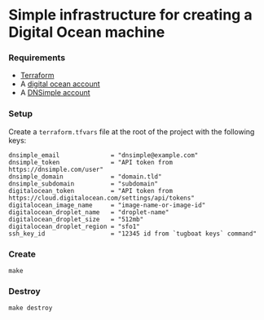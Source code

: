# Simple infrastructure for creating a Digital Ocean machine

### Requirements

- [Terraform](https://www.terraform.io/downloads.html)
- A [digital ocean account](https://m.do.co/c/154d3aaf9ff8)
- A [DNSimple account](https://dnsimple.com/r/f52a00d5100b1b)

### Setup

Create a `terraform.tfvars` file at the root of the project with the following keys:

```
dnsimple_email              = "dnsimple@example.com"
dnsimple_token              = "API token from https://dnsimple.com/user"
dnsimple_domain             = "domain.tld"
dnsimple_subdomain          = "subdomain"
digitalocean_token          = "API token from https://cloud.digitalocean.com/settings/api/tokens"
digitalocean_image_name     = "image-name-or-image-id"
digitalocean_droplet_name   = "droplet-name"
digitalocean_droplet_size   = "512mb"
digitalocean_droplet_region = "sfo1"
ssh_key_id                  = "12345 id from `tugboat keys` command"
```

### Create

`make`

### Destroy

`make destroy`
